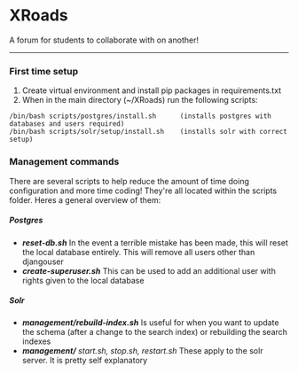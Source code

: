 # XRoads
A forum for students to collaborate with on another!

---

### First time setup
1. Create virtual environment and install pip packages in requirements.txt
2. When in the main directory (~/XRoads) run the following scripts:
```terminal
/bin/bash scripts/postgres/install.sh      (installs postgres with databases and users required)
/bin/bash scripts/solr/setup/install.sh    (installs solr with correct setup)
```

### Management commands
There are several scripts to help reduce the amount of time doing configuration and more time coding! 
They're all located within the scripts folder. Heres a general overview of them:
##### Postgres
-  **_reset-db.sh_** In the event a terrible mistake has been made, this will reset the local database entirely. This will remove all users other than djangouser
- **_create-superuser.sh_** This can be used to add an additional user with rights given to the local database
##### Solr
- **_management/rebuild-index.sh_** Is useful for when you want to update the schema (after a change to the search index)
 or rebuilding the search indexes
- **_management/_** _start.sh, stop.sh, restart.sh_ These apply to the solr server. It is pretty self explanatory
